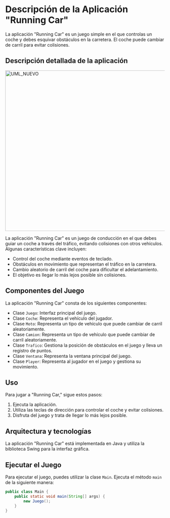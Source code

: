 # Descripción de la Aplicación "Running Car"

La aplicación "Running Car" es un juego simple en el que controlas un coche y debes esquivar obstáculos en la carretera. El coche puede cambiar de carril  para evitar colisiones.

## Descripción detallada de la aplicación
<img width="507" alt="UML_NUEVO" src="https://github.com/HugoThibaultM/TPA_Marchand_Letrado./assets/144156038/883ff6c7-8765-41a3-b1f5-910d2f5babc3">

La aplicación "Running Car" es un juego de conducción en el que debes guiar un coche a través del tráfico, evitando colisiones con otros vehículos. Algunas características clave incluyen:

- Control del coche mediante eventos de teclado.
- Obstáculos en movimiento que representan el tráfico en la carretera.
- Cambio aleatorio de carril del coche para dificultar el adelantamiento.
- El objetivo es llegar lo más lejos posible sin colisiones.

## Componentes del Juego

La aplicación "Running Car" consta de los siguientes componentes:

- Clase `Juego`: Interfaz principal del juego.
- Clase `Coche`: Representa el vehículo del jugador.
- Clase `Moto`: Representa un tipo de vehículo que puede cambiar de carril aleatoriamente.
- Clase `Camion`: Representa un tipo de vehículo que puede cambiar de carril aleatoriamente.
- Clase `Trafico`: Gestiona la posición de obstáculos en el juego y lleva un registro de puntos.
- Clase `Ventana`: Representa la ventana principal del juego.
- Clase `Player`: Representa al jugador en el juego y gestiona su movimiento.

## Uso

Para jugar a "Running Car," sigue estos pasos:

1. Ejecuta la aplicación.
2. Utiliza las teclas de dirección para controlar el coche y evitar colisiones.
3. Disfruta del juego y trata de llegar lo más lejos posible.

## Arquitectura y tecnologías

La aplicación "Running Car" está implementada en Java y utiliza la biblioteca Swing para la interfaz gráfica.

## Ejecutar el Juego

Para ejecutar el juego, puedes utilizar la clase `Main`. Ejecuta el método `main` de la siguiente manera:

```java
public class Main {
    public static void main(String[] args) {
        new Juego();
    }
}
